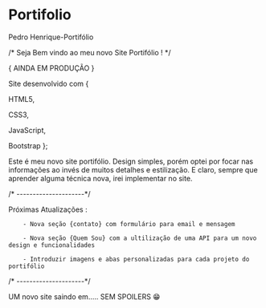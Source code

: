 # Portifolio
Pedro Henrique-Portifólio


/* Seja Bem vindo ao meu novo Site Portifólio !  */

{ AINDA EM PRODUÇÃO }

Site desenvolvido com {

  HTML5,
  
  CSS3,
  
  JavaScript,
  
  Bootstrap
};

Este é meu novo site portifólio. Design simples, porém optei por focar nas informações ao invés de muitos detalhes e estilização. E claro, sempre que aprender alguma técnica nova, irei implementar no site. 



/* ---------------------*/


Próximas Atualizações :
        
        - Nova seção {contato} com formulário para email e mensagem
        
        - Nova seção {Quem Sou} com a ultilização de uma API para um novo design e funcionalidades
        
        - Introduzir imagens e abas personalizadas para cada projeto do portifólio
        
        
/* ---------------------*/


  
 



UM novo site saindo em..... SEM SPOILERS 😁
